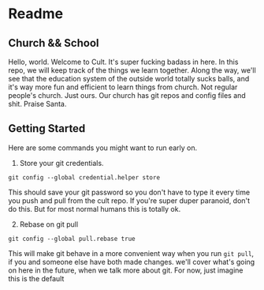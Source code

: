 # Readme

## Church && School

Hello, world. Welcome to Cult. It's super fucking badass in here.
In this repo, we will keep track of the things we learn together.
Along the way, we'll see that the education system of the outside
world totally sucks balls, and it's way more fun and efficient to
learn things from church. Not regular people's church. Just ours.
Our church has git repos and config files and shit. Praise Santa.


## Getting Started

Here are some commands you might want to run early on.

1. Store your git credentials.
```
git config --global credential.helper store
```
This should save your git password so you don't have to type
it every time you push and pull from the cult repo. If you're
super duper paranoid, don't do this. But for most normal humans
this is totally ok.

2. Rebase on git pull
```
git config --global pull.rebase true

``` 
This will make git behave in a more convenient way when you
run `git pull`, if you and someone else have both made changes.
we'll cover what's going on here in the future, when we talk
more about git. For now, just imagine this is the default
